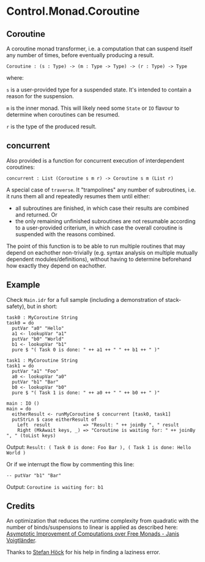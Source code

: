 # Control.Monad.Coroutine

## Coroutine

A coroutine monad transformer, i.e. a computation that can suspend itself any number of times, before eventually producing a result.

`Coroutine : (s : Type) -> (m : Type -> Type) -> (r : Type) -> Type`

where:

`s` is a user-provided type for a suspended state. It's intended to contain a reason for the suspension.

`m` is the inner monad. This will likely need some `State` or `IO` flavour to determine when coroutines can be resumed.

`r` is the type of the produced result.

## concurrent

Also provided is a function for concurrent execution of interdependent coroutines:

`concurrent : List (Coroutine s m r) -> Coroutine s m (List r)`

A special case of `traverse`. It "trampolines" any number of subroutines, i.e. it runs them all and repeatedly resumes them until either:

- all subroutines are finished, in which case their results are combined and returned. Or
- the only remaining unfinished subroutines are not resumable according to a user-provided criterium, in which case the overall coroutine is suspended with the reasons combined.

The point of this function is to be able to run multiple routines that may depend on eachother non-trivially (e.g. syntax analysis on multiple mutually dependent modules/definitions), without having to determine beforehand how exactly they depend on eachother.

## Example

Check `Main.idr` for a full sample (including a demonstration of stack-safety), but in short:

```
task0 : MyCoroutine String
task0 = do
  putVar "a0" "Hello"
  a1 <- lookupVar "a1"
  putVar "b0" "World"
  b1 <- lookupVar "b1"
  pure $ "( Task 0 is done: " ++ a1 ++ " " ++ b1 ++ " )"

task1 : MyCoroutine String
task1 = do
  putVar "a1" "Foo"
  a0 <- lookupVar "a0"
  putVar "b1" "Bar"
  b0 <- lookupVar "b0"
  pure $ "( Task 1 is done: " ++ a0 ++ " " ++ b0 ++ " )"

main : IO ()
main = do
  eitherResult <- runMyCoroutine $ concurrent [task0, task1]
  putStrLn $ case eitherResult of
    Left  result            => "Result: " ++ joinBy ", " result
    Right (MkAwait keys, _) => "Coroutine is waiting for: " ++ joinBy ", " (toList keys)
```

Output: `Result: ( Task 0 is done: Foo Bar ), ( Task 1 is done: Hello World )`

Or if we interrupt the flow by commenting this line:

```
-- putVar "b1" "Bar"
```

Output: `Coroutine is waiting for: b1`

## Credits

An optimization that reduces the runtime complexity from quadratic with the number of binds/suspensions to linear is applied as described here: [Asymptotic Improvement of Computations over Free Monads - Janis Voigtländer](https://janis-voigtlaender.eu/papers/AsymptoticImprovementOfComputationsOverFreeMonads.pdf).

Thanks to [Stefan Höck](https://github.com/stefan-hoeck) for his help in finding a laziness error.